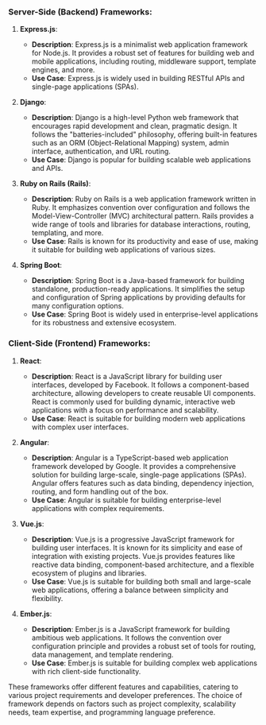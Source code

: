 ### Server-Side (Backend) Frameworks:

1. **Express.js**:
   - **Description**: Express.js is a minimalist web application framework for Node.js. It provides a robust set of features for building web and mobile applications, including routing, middleware support, template engines, and more.
   - **Use Case**: Express.js is widely used in building RESTful APIs and single-page applications (SPAs).

2. **Django**:
   - **Description**: Django is a high-level Python web framework that encourages rapid development and clean, pragmatic design. It follows the "batteries-included" philosophy, offering built-in features such as an ORM (Object-Relational Mapping) system, admin interface, authentication, and URL routing.
   - **Use Case**: Django is popular for building scalable web applications and APIs.

3. **Ruby on Rails (Rails)**:
   - **Description**: Ruby on Rails is a web application framework written in Ruby. It emphasizes convention over configuration and follows the Model-View-Controller (MVC) architectural pattern. Rails provides a wide range of tools and libraries for database interactions, routing, templating, and more.
   - **Use Case**: Rails is known for its productivity and ease of use, making it suitable for building web applications of various sizes.

4. **Spring Boot**:
   - **Description**: Spring Boot is a Java-based framework for building standalone, production-ready applications. It simplifies the setup and configuration of Spring applications by providing defaults for many configuration options.
   - **Use Case**: Spring Boot is widely used in enterprise-level applications for its robustness and extensive ecosystem.

### Client-Side (Frontend) Frameworks:

1. **React**:
   - **Description**: React is a JavaScript library for building user interfaces, developed by Facebook. It follows a component-based architecture, allowing developers to create reusable UI components. React is commonly used for building dynamic, interactive web applications with a focus on performance and scalability.
   - **Use Case**: React is suitable for building modern web applications with complex user interfaces.

2. **Angular**:
   - **Description**: Angular is a TypeScript-based web application framework developed by Google. It provides a comprehensive solution for building large-scale, single-page applications (SPAs). Angular offers features such as data binding, dependency injection, routing, and form handling out of the box.
   - **Use Case**: Angular is suitable for building enterprise-level applications with complex requirements.

3. **Vue.js**:
   - **Description**: Vue.js is a progressive JavaScript framework for building user interfaces. It is known for its simplicity and ease of integration with existing projects. Vue.js provides features like reactive data binding, component-based architecture, and a flexible ecosystem of plugins and libraries.
   - **Use Case**: Vue.js is suitable for building both small and large-scale web applications, offering a balance between simplicity and flexibility.

4. **Ember.js**:
   - **Description**: Ember.js is a JavaScript framework for building ambitious web applications. It follows the convention over configuration principle and provides a robust set of tools for routing, data management, and template rendering.
   - **Use Case**: Ember.js is suitable for building complex web applications with rich client-side functionality.

These frameworks offer different features and capabilities, catering to various project requirements and developer preferences. The choice of framework depends on factors such as project complexity, scalability needs, team expertise, and programming language preference.

